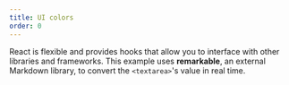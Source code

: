 ```yaml
---
title: UI colors
order: 0
---
```


React is flexible and provides hooks that allow you to interface with other libraries and frameworks. This example uses **remarkable**, an external Markdown library, to convert the `<textarea>`'s value in real time.